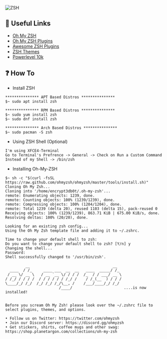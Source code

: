 ![ZSH](https://user-images.githubusercontent.com/48232101/122083324-7e68ba00-ce20-11eb-9de8-4b1e56469785.gif)

## 🔗 Useful Links 
* [Oh My ZSH](https://ohmyz.sh/)
* [Oh My ZSH Plugins](https://github.com/ohmyzsh/ohmyzsh/wiki/Plugins)
* [Awesome ZSH Plugins](https://learnpracticeandshare.com/awesome-zsh-plugins-massive-collection-of-resources/)
* [ZSH Themes](https://zshthem.es/all/)
* [Powerlevel 10k](https://github.com/romkatv/powerlevel10k)

## ❓ How To
- Install ZSH 
```
*************** APT Based Distros ***************
$~ sudo apt install zsh 

*************** RPM Based Distros ***************
$~ sudo yum install zsh 
$~ sudo dnf install zsh 

*************** Arch Based Distros ***************
$~ sudo pacman -S zsh 
```

- Using ZSH Shell (Optional)
```
I'm using XFCE4-Terminal
Go to Terminal's Prefrence -> General -> Check on Run a Custom Command Instead of my Shell -> /bin/zsh
```

- Installing Oh-My-ZSH
```
$~ sh -c "$(curl -fsSL https://raw.github.com/ohmyzsh/ohmyzsh/master/tools/install.sh)"
Cloning Oh My Zsh...
Cloning into '/home/encrypt3db0t/.oh-my-zsh'...
remote: Enumerating objects: 1239, done.
remote: Counting objects: 100% (1239/1239), done.
remote: Compressing objects: 100% (1204/1204), done.
remote: Total 1239 (delta 20), reused 1103 (delta 15), pack-reused 0
Receiving objects: 100% (1239/1239), 863.71 KiB | 675.00 KiB/s, done.
Resolving deltas: 100% (20/20), done.

Looking for an existing zsh config...
Using the Oh My Zsh template file and adding it to ~/.zshrc.

Time to change your default shell to zsh:
Do you want to change your default shell to zsh? [Y/n] y
Changing the shell...
Password: 
Shell successfully changed to '/usr/bin/zsh'.

         __                                     __
  ____  / /_     ____ ___  __  __   ____  _____/ /_
 / __ \/ __ \   / __ `__ \/ / / /  /_  / / ___/ __ \
/ /_/ / / / /  / / / / / / /_/ /    / /_(__  ) / / /
\____/_/ /_/  /_/ /_/ /_/\__, /    /___/____/_/ /_/
                        /____/                       ....is now installed!


Before you scream Oh My Zsh! please look over the ~/.zshrc file to select plugins, themes, and options.

• Follow us on Twitter: https://twitter.com/ohmyzsh
• Join our Discord server: https://discord.gg/ohmyzsh
• Get stickers, shirts, coffee mugs and other swag: https://shop.planetargon.com/collections/oh-my-zsh

```

